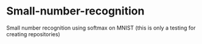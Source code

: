 # Small-number-recognition
Small number recognition using softmax on MNIST (this is only a testing for creating repositories)
